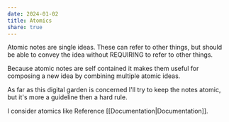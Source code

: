 ```yaml
---
date: 2024-01-02
title: Atomics
share: true
---
```


Atomic notes are single ideas. These can refer to other things, but should be able to convey the idea without REQUIRING to refer to other things.

Because atomic notes are self contained it makes them useful for composing a new idea by combining multiple atomic ideas.

As far as this digital garden is concerned I'll try to keep the notes atomic, but it's more a guideline then a hard rule.

I consider atomics like Reference [[Documentation|Documentation]].